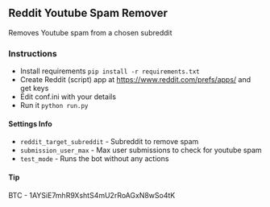## Reddit Youtube Spam Remover

Removes Youtube spam from a chosen subreddit

### Instructions

-   Install requirements `pip install -r requirements.txt`
-   Create Reddit (script) app at https://www.reddit.com/prefs/apps/ and get keys
-   Edit conf.ini with your details
-   Run it `python run.py`

#### Settings Info

-   `reddit_target_subreddit` - Subreddit to remove spam
-   `submission_user_max` - Max user submissions to check for youtube spam
-   `test_mode` - Runs the bot without any actions

#### Tip

BTC - 1AYSiE7mhR9XshtS4mU2rRoAGxN8wSo4tK
